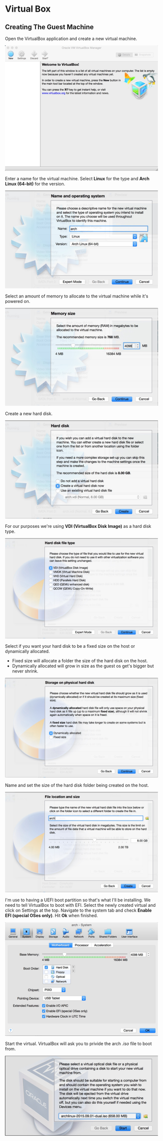 [new]: ./img/new.jpg "NEW VIRTUAL"
[os]:  ./img/os.jpg  "ARCH GUEST"
[mem]: ./img/mem.jpg "ALLOCATE MEMORY"
[hd1]: ./img/hd1.jpg "NEW HARD DISK"
[hd2]: ./img/hd2.jpg "HARD DISK TYPE"
[hd3]: ./img/hd3.jpg "HARD DISK STORAGE TYPE"
[hd4]: ./img/hd4.jpg "HARD DISK LOCATION AND SIZE"
[efi]: ./img/efi.jpg "ENABLE EFI"
[iso]: ./img/iso.jpg "LOAD ARCH ISO"

# Virtual Box

## Creating The Guest Machine
Open the VirtualBox application and create a new virtual machine.

![Create a new virtual][new]

Enter a name for the virtual machine. Select **Linux** for the type and 
 **Arch Linux (64-bit)** for the version.

![Name is arch, type is Linux, version is Arch Linux (64-bit)][os]

Select an amount of memory to allocate to the virtual machine while it's powered on.

![Allocate memorty for virtual][mem]

Create a new hard disk.

![Create or select existing hard disk if needed][hd1]

For our purposes we're using **VDI (VirtualBox Disk Image)** as a hard disk type.

![Select hard disk type if new][hd2]

Select if you want your hard disk to be a fixed size on the host or dynamically allocated.
 * Fixed size will allocate a folder the size of the hard disk on the host.
 * Dynamically allocated will grow in size as the guest os get's bigger but never shrink.

![Set storage type: dynamic or fixed][hd3]

Name and set the size of the hard disk folder being created on the host.

![Name virtual file and set max size][hd4]

I'm use to having a UEFI boot partition so that's what I'll be installing. 
 We need to tell VirtualBox to boot with EFI. Select the newly created virtual 
 and click on Settings at the top. Navigate to the system tab and check 
 **Enable EFI (special OSes only)**. Hit **Ok** when finished.

![Enable efi in the virtual settings under system tab][efi]

Start the virtual. VirtualBox will ask you to privide the arch _.iso_ file to boot from.

![Start virtual and load iso][iso]

